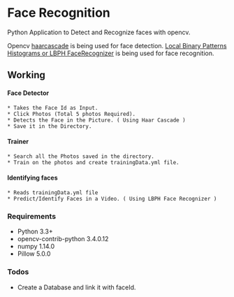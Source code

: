 # Face Recognition

Python Application to Detect and Recognize faces with opencv.

Opencv [haarcascade](https://github.com/opencv/opencv/tree/master/data/haarcascades) is being used for face detection.
[Local Binary Patterns Histograms or LBPH FaceRecognizer](https://docs.opencv.org/2.4/modules/contrib/doc/facerec/facerec_tutorial.html) is being used for face recognition.

## Working

#### Face Detector

    * Takes the Face Id as Input.
    * Click Photos (Total 5 photos Required).
    * Detects the Face in the Picture. ( Using Haar Cascade )
    * Save it in the Directory.

#### Trainer

    * Search all the Photos saved in the directory.
    * Train on the photos and create trainingData.yml file.

#### Identifying faces

    * Reads trainingData.yml file
    * Predict/Identify Faces in a Video. ( Using LBPH Face Recognizer )

### Requirements

  * Python 3.3+
  * opencv-contrib-python 3.4.0.12
  * numpy 1.14.0
  * Pillow 5.0.0

### Todos

  * Create a Database and link it with faceId.

